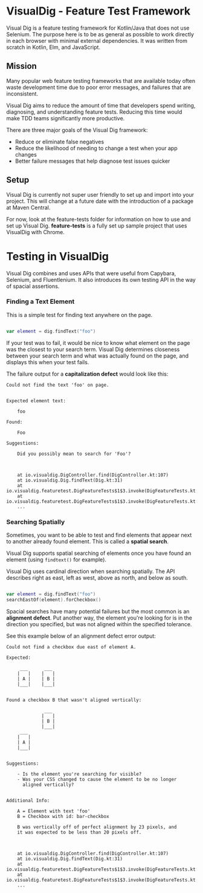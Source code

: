 # VisualDig - Feature Test Framework
Visual Dig is a feature testing framework for Kotlin/Java that
does not use Selenium. The purpose here is to be as general as possible to
work directly in each browser with minimal external dependencies. It was written 
from scratch in Kotlin, Elm, and JavaScript.


## Mission
Many popular web feature testing frameworks that are available today often waste
development time due to poor error messages, and failures that are inconsistent.

Visual Dig aims to reduce the amount of time that developers spend writing, diagnosing, 
and understanding feature tests. Reducing this time would make TDD teams significantly
more productive.

There are three major goals of the Visual Dig framework:

- Reduce or eliminate false negatives
- Reduce the likelihood of needing to change a test when your app changes
- Better failure messages that help diagnose test issues quicker


## Setup
Visual Dig is currently not super user friendly to set up and import into
your project. This will change at a future date with the introduction of a
package at Maven Central.

For now, look at the feature-tests folder for information on how to use and
set up Visual Dig. **feature-tests** is a fully set up sample project that uses
VisualDig with Chrome.


# Testing in VisualDig

Visual Dig combines and uses APIs that were useful from Capybara, Selenium,
and Fluentlenium. It also introduces its own testing API in the way of spacial
assertions.

### Finding a Text Element
This is a simple test for finding text anywhere on the page.

```Kotlin

var element = dig.findText("foo")

```

If your test was to fail, it would be nice to know what element on the page was the
closest to your search term. Visual Dig determines closeness between 
your search term and what was actually found on the page, and displays this
when your test fails. 

The failure output for a **capitalization defect** would look like this:
```
Could not find the text 'foo' on page.


Expected element text:

    foo

Found:

    Foo

Suggestions:

    Did you possibly mean to search for 'Foo'?



	at io.visualdig.DigController.find(DigController.kt:107)
	at io.visualdig.Dig.findText(Dig.kt:31)
	at io.visualdig.featuretest.DigFeatureTests$1$3.invoke(DigFeatureTests.kt:29)
	at io.visualdig.featuretest.DigFeatureTests$1$3.invoke(DigFeatureTests.kt:13)
	...
```


### Searching Spatially
Sometimes, you want to be able to test and find elements that appear next to
another already found element. This is called a **spatial search**.

Visual Dig supports spatial searching of elements once you have found
an element (using `findtext()` for example).

Visual Dig uses cardinal direction when searching spatially. The API describes
right as east, left as west, above as north, and below as south.

```Kotlin

var element = dig.findText("foo")
searchEastOf(element).forCheckbox()

```

Spacial searches have many potential failures but the most common is an 
**alignment defect**. Put another way, the element you're looking for is in 
the direction you specified, but was not aligned within the specified tolerance.

See this example below of an alignment defect error output:
```
Could not find a checkbox due east of element A.

Expected: 

     ___      ___
    |   |    |   |
    | A |    | B |
    |___|    |___|


Found a checkbox B that wasn't aligned vertically:

              ___
             |   |
             | B |
             |___|
     ___
    |   |
    | A |
    |___|


Suggestions:

    - Is the element you're searching for visible?
    - Was your CSS changed to cause the element to be no longer
      aligned vertically?


Additional Info:

    A = Element with text 'foo'
    B = Checkbox with id: bar-checkbox

    B was vertically off of perfect alignment by 23 pixels, and
    it was expected to be less than 20 pixels off.



	at io.visualdig.DigController.find(DigController.kt:107)
	at io.visualdig.Dig.findText(Dig.kt:31)
	at io.visualdig.featuretest.DigFeatureTests$1$3.invoke(DigFeatureTests.kt:29)
	at io.visualdig.featuretest.DigFeatureTests$1$3.invoke(DigFeatureTests.kt:13)
	...
```

